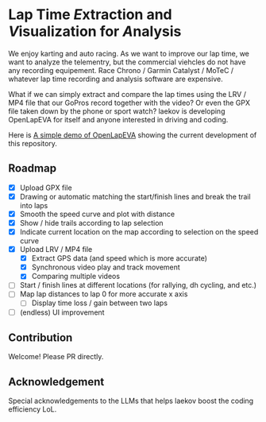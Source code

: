 Lap Time *E*xtraction and *V*isualization for *A*nalysis
===

We enjoy karting and auto racing.
As we want to improve our lap time, we want to analyze the telementry, but the commercial viehcles do not have any recording equipement.
Race Chrono / Garmin Catalyst / MoTeC / whatever lap time recording and analysis software are expensive.

What if we can simply extract and compare the lap times using the LRV / MP4 file that our GoPros record together with the video?
Or even the GPX file taken down by the phone or sport watch?
laekov is developing OpenLapEVA for itself and anyone interested in driving and coding.

Here is [A simple demo of OpenLapEVA](https://laekov.com.cn/l/aper/) showing the current development of this repository.

## Roadmap

* [x] Upload GPX file
* [x] Drawing or automatic matching the start/finish lines and break the trail into laps
* [x] Smooth the speed curve and plot with distance
* [x] Show / hide trails according to lap selection
* [x] Indicate current location on the map according to selection on the speed curve
* [x] Upload LRV / MP4 file
  * [x] Extract GPS data (and speed which is more accurate)
  * [x] Synchronous video play and track movement
  * [x] Comparing multiple videos
* [ ] Start / finish lines at different locations (for rallying, dh cycling, and etc.)
* [ ] Map lap distances to lap 0 for more accurate x axis
  * [ ] Display time loss / gain between two laps
* [ ] (endless) UI improvement

## Contribution

Welcome! Please PR directly.

## Acknowledgement

Special acknowledgements to the LLMs that helps laekov boost the coding efficiency LoL.
